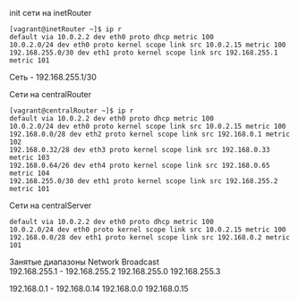 init
сети на inetRouter
```
[vagrant@inetRouter ~]$ ip r
default via 10.0.2.2 dev eth0 proto dhcp metric 100
10.0.2.0/24 dev eth0 proto kernel scope link src 10.0.2.15 metric 100
192.168.255.0/30 dev eth1 proto kernel scope link src 192.168.255.1 metric 101
```
Сеть - 192.168.255.1/30

Сети на centralRouter
```
[vagrant@centralRouter ~]$ ip r
default via 10.0.2.2 dev eth0 proto dhcp metric 100
10.0.2.0/24 dev eth0 proto kernel scope link src 10.0.2.15 metric 100
192.168.0.0/28 dev eth2 proto kernel scope link src 192.168.0.1 metric 102
192.168.0.32/28 dev eth3 proto kernel scope link src 192.168.0.33 metric 103
192.168.0.64/26 dev eth4 proto kernel scope link src 192.168.0.65 metric 104
192.168.255.0/30 dev eth1 proto kernel scope link src 192.168.255.2 metric 101
```

Сети на centralServer

```
default via 10.0.2.2 dev eth0 proto dhcp metric 100
10.0.2.0/24 dev eth0 proto kernel scope link src 10.0.2.15 metric 100
192.168.0.0/28 dev eth1 proto kernel scope link src 192.168.0.2 metric 101
```

Занятые диапазоны               Network         Broadcast     
192.168.255.1 - 192.168.255.2   192.168.255.0   192.168.255.3

192.168.0.1 - 192.168.0.14      192.168.0.0     192.168.0.15
